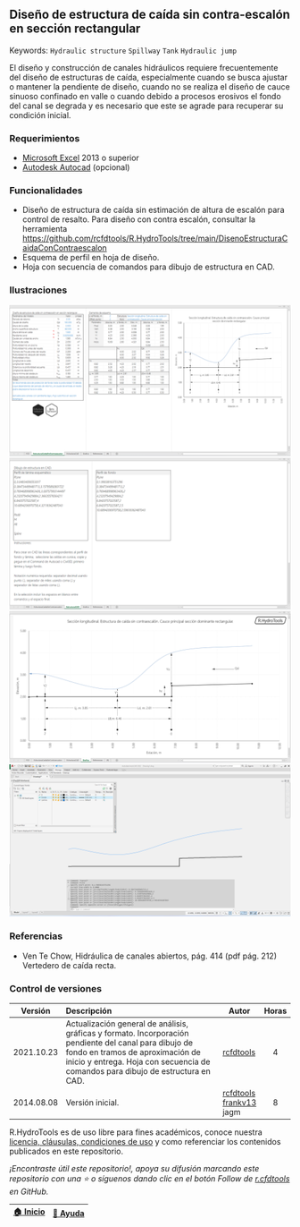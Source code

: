 ## Diseño de estructura de caída sin contra-escalón en sección rectangular
Keywords: `Hydraulic structure` `Spillway` `Tank` `Hydraulic jump`

El diseño y construcción de canales hidráulicos requiere frecuentemente del diseño de estructuras de caída, especialmente cuando se busca ajustar o mantener la pendiente de diseño, cuando no se realiza el diseño de cauce sinuoso confinado en valle o cuando debido a procesos erosivos el fondo del canal se degrada y es necesario que este se agrade para recuperar su condición inicial.


### Requerimientos

* [Microsoft Excel](https://www.microsoft.com/en-us/microsoft-365/excel) 2013 o superior
* [Autodesk Autocad](https://www.autodesk.com/products/autocad/) (opcional)


### Funcionalidades

* Diseño de estructura de caída sin estimación de altura de escalón para control de resalto. Para diseño con contra escalón, consultar la herramienta https://github.com/rcfdtools/R.HydroTools/tree/main/DisenoEstructuraCaidaConContraescalon
* Esquema de perfil en hoja de diseño.
* Hoja con secuencia de comandos para dibujo de estructura en CAD.


### Ilustraciones

![R.HydroTools.DisenoEstructuraCaidaSinContraescalon.Screenshot1](https://github.com/rcfdtools/R.HydroTools/blob/main/DisenoEstructuraCaidaSinContraescalon/Screenshot/Screenshot1.png)
![R.HydroTools.DisenoEstructuraCaidaSinContraescalon.Screenshot2](https://github.com/rcfdtools/R.HydroTools/blob/main/DisenoEstructuraCaidaSinContraescalon/Screenshot/Screenshot2.png)
![R.HydroTools.DisenoEstructuraCaidaSinContraescalon.Screenshot3](https://github.com/rcfdtools/R.HydroTools/blob/main/DisenoEstructuraCaidaSinContraescalon/Screenshot/Screenshot3.png)
![R.HydroTools.DisenoEstructuraCaidaSinContraescalon.Screenshot4](https://github.com/rcfdtools/R.HydroTools/blob/main/DisenoEstructuraCaidaSinContraescalon/Screenshot/Screenshot4.png)


### Referencias

* Ven Te Chow, Hidráulica de canales abiertos, pág. 414 (pdf pág. 212) Vertedero de caída recta.


### Control de versiones

| Versión    | Descripción                                                                                                                                                                                                                   | Autor                                                                                        | Horas |
|------------|:------------------------------------------------------------------------------------------------------------------------------------------------------------------------------------------------------------------------------|----------------------------------------------------------------------------------------------|:-----:|
| 2021.10.23 | Actualización general de análisis, gráficas y formato. Incorporación pendiente del canal para dibujo de fondo en tramos de aproximación de inicio y entrega. Hoja con secuencia de comandos para dibujo de estructura en CAD. | [rcfdtools](https://github.com/rcfdtools)                                                    |   4   |
| 2014.08.08 | Versión inicial.                                                                                                                                                                                                              | [rcfdtools](https://github.com/rcfdtools)<br>[frankv13](https://github.com/frankv13)<br>jagm |   8   |


R.HydroTools es de uso libre para fines académicos, conoce nuestra [licencia, cláusulas, condiciones de uso](https://github.com/rcfdtools/R.HydroTools/wiki/License) y como referenciar los contenidos publicados en este repositorio.

_¡Encontraste útil este repositorio!, apoya su difusión marcando este repositorio con una ⭐ o síguenos dando clic en el botón Follow de [r.cfdtools](https://github.com/rcfdtools) en GitHub._

| [:house: Inicio](https://github.com/rcfdtools/R.HydroTools/wiki) | [:beginner: Ayuda](https://github.com/rcfdtools/R.HydroTools/discussions/10) |
|------------------------------------------------------------------|-------------------------------------------------------------------------------|

